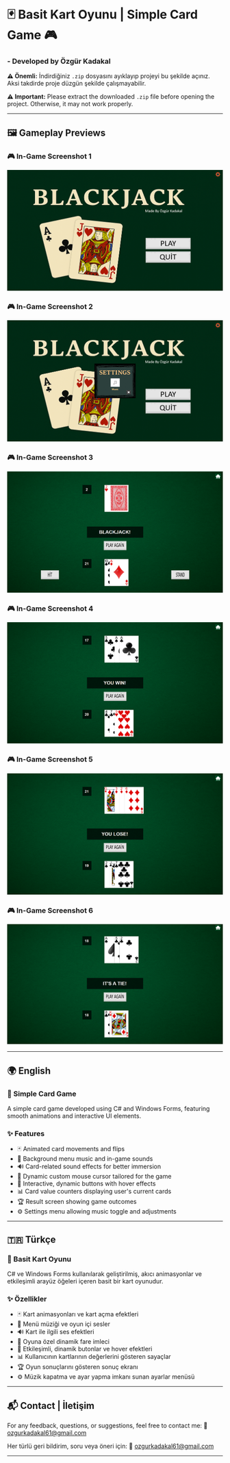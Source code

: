 # 🃏 Basit Kart Oyunu | Simple Card Game 🎮  

### - Developed by Özgür Kadakal

**⚠️ Önemli:** İndirdiğiniz `.zip` dosyasını ayıklayıp projeyi bu şekilde açınız. Aksi takdirde proje düzgün şekilde çalışmayabilir.

**⚠️ Important:** Please extract the downloaded `.zip` file before opening the project. Otherwise, it may not work properly.

---

## 🖼️ Gameplay Previews

### 🎮 In-Game Screenshot 1
![GameScreen1](BlackJackGame/ScreenShots/menu.png)  

### 🎮 In-Game Screenshot 2
![GameScreen2](BlackJackGame/ScreenShots/settings.png)  

### 🎮 In-Game Screenshot 3
![GameScreen3](BlackJackGame/ScreenShots/blackjack.png)  

### 🎮 In-Game Screenshot 4
![GameScreen4](BlackJackGame/ScreenShots/youwin.png)  

### 🎮 In-Game Screenshot 5
![GameScreen4](BlackJackGame/ScreenShots/youlose.png)  

### 🎮 In-Game Screenshot 6
![GameScreen4](BlackJackGame/ScreenShots/tie.png)  

---

## 🌍 English

### 🎲 Simple Card Game  
A simple card game developed using C# and Windows Forms, featuring smooth animations and interactive UI elements.

### ✨ Features  
- 🃏 Animated card movements and flips  
- 🎵 Background menu music and in-game sounds  
- 🔊 Card-related sound effects for better immersion  
- 🎯 Dynamic custom mouse cursor tailored for the game  
- 🎨 Interactive, dynamic buttons with hover effects  
- 📊 Card value counters displaying user's current cards  
- 🏆 Result screen showing game outcomes  
- ⚙️ Settings menu allowing music toggle and adjustments  

---

## 🇹🇷 Türkçe

### 🎲 Basit Kart Oyunu  
C# ve Windows Forms kullanılarak geliştirilmiş, akıcı animasyonlar ve etkileşimli arayüz öğeleri içeren basit bir kart oyunudur.

### ✨ Özellikler  
- 🃏 Kart animasyonları ve kart açma efektleri  
- 🎵 Menü müziği ve oyun içi sesler  
- 🔊 Kart ile ilgili ses efektleri  
- 🎯 Oyuna özel dinamik fare imleci  
- 🎨 Etkileşimli, dinamik butonlar ve hover efektleri  
- 📊 Kullanıcının kartlarının değerlerini gösteren sayaçlar  
- 🏆 Oyun sonuçlarını gösteren sonuç ekranı  
- ⚙️ Müzik kapatma ve ayar yapma imkanı sunan ayarlar menüsü  

---

## 📬 Contact | İletişim  
For any feedback, questions, or suggestions, feel free to contact me:
📧 ozgurkadakal61@gmail.com

Her türlü geri bildirim, soru veya öneri için:
📧 ozgurkadakal61@gmail.com

---
